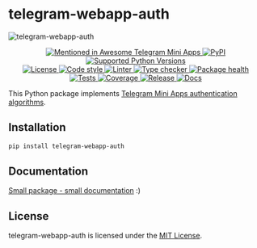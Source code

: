 # telegram-webapp-auth

<!-- markdownlint-disable -->
![telegram-webapp-auth](https://socialify.git.ci/swimmwatch/telegram-webapp-auth/image?description=1&font=Raleway&language=1&name=1&owner=1&pattern=Brick%20Wall&theme=Dark)

<div align="center">
  <p>
    <a href="https://github.com/telegram-mini-apps-dev/awesome-telegram-mini-apps">
      <img src="https://awesome.re/mentioned-badge.svg" alt="Mentioned in Awesome Telegram Mini Apps">
    </a>
    <a href="https://pypi.org/project/telegram-webapp-auth">
        <img src="https://img.shields.io/pypi/v/telegram-webapp-auth.svg" alt="PyPI">
    </a>
    <a href="pyproject.toml">
        <img src="https://img.shields.io/pypi/pyversions/telegram-webapp-auth" alt="Supported Python Versions">
    </a>
    <br/>
    <a href="LICENSE">
        <img src="https://img.shields.io/github/license/swimmwatch/telegram-webapp-auth" alt="License">
    </a>
    <a href="https://github.com/ambv/black">
        <img src="https://img.shields.io/badge/code%20style-black-black" alt="Code style">
    </a>
    <a href="https://github.com/pycqa/flake8">
        <img src="https://img.shields.io/badge/lint-flake8-black" alt="Linter">
    </a>
    <a href="https://github.com/python/mypy">
        <img src="https://img.shields.io/badge/type%20checker-mypy-black" alt="Type checker">
    </a>
    <a href="https://snyk.io/advisor/python/telegram-webapp-auth">
        <img src="https://snyk.io/advisor/python/telegram-webapp-auth/badge.svg" alt="Package health">
    </a>
    <br/>
    <a href="https://github.com/swimmwatch/telegram-webapp-auth/actions/workflows/python-check.yml">
        <img src="https://github.com/swimmwatch/telegram-webapp-auth/actions/workflows/python-check.yml/badge.svg" alt="Tests">
    </a>
    <a href="https://codecov.io/github/swimmwatch/telegram-webapp-auth" target="_blank">
        <img src="https://codecov.io/github/swimmwatch/telegram-webapp-auth/graph/badge.svg?token=M638BMDY5V" alt="Coverage">
    </a>
    <a href="https://github.com/swimmwatch/telegram-webapp-auth/actions/workflows/release.yml">
        <img src="https://github.com/swimmwatch/telegram-webapp-auth/actions/workflows/release.yml/badge.svg" alt="Release">
    </a>
    <a href="https://github.com/swimmwatch/telegram-webapp-auth/actions/workflows/docs.yml">
        <img src="https://github.com/swimmwatch/telegram-webapp-auth/actions/workflows/docs.yml/badge.svg" alt="Docs">
    </a>
  </p>
</div>
<!-- markdownlint-enable -->

This Python package implements [Telegram Mini Apps authentication algorithms](https://core.telegram.org/bots/webapps#validating-data-received-via-the-mini-app).

## Installation
```bash
pip install telegram-webapp-auth
```

## Documentation
[Small package - small documentation](https://swimmwatch.github.io/telegram-webapp-auth/guide/install/) :)

## License
telegram-webapp-auth is licensed under the [MIT License](LICENSE).
